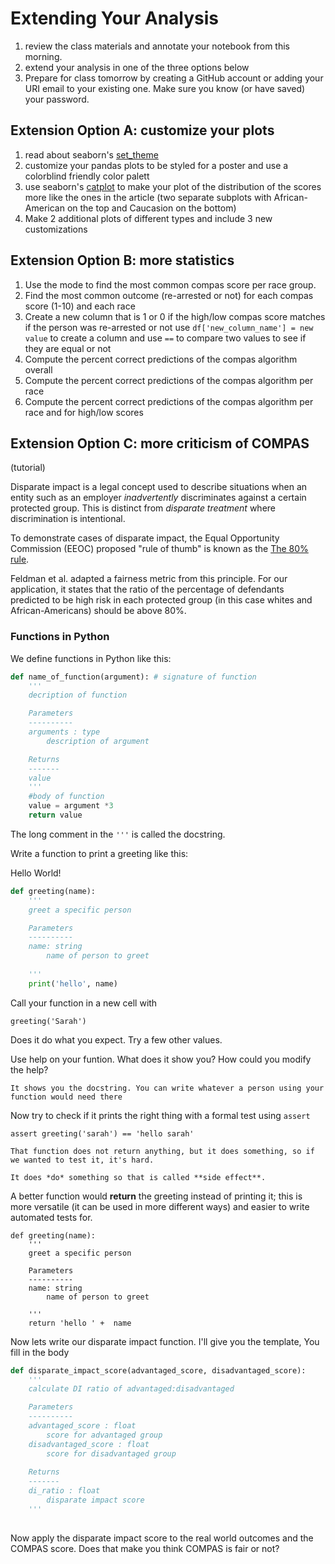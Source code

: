 # Extending Your Analysis

1. review the class materials and annotate your notebook from this morning. 
2. extend your analysis in one of the three options below
3. Prepare for class tomorrow by creating a GitHub account or adding your URI email to your existing one. Make sure you know (or have saved) your password. 

<!-- ``````{tab-set}

```{tab-item} Experiment with plots -->

## Extension Option A: customize your plots

1. read about seaborn's [set_theme](https://seaborn.pydata.org/generated/seaborn.set_theme.html)
2. customize your pandas plots to be styled for a poster and use a colorblind friendly color palett
3. use seaborn's [catplot](https://seaborn.pydata.org/generated/seaborn.catplot.html) to make your plot of the distribution of the scores more like the ones in the article (two separate subplots with African-American on the top and Caucasion on the bottom)
4. Make 2 additional plots of different types and include 3 new customizations
<!-- ```

```{tab-item} Practice with Statistics -->
## Extension Option B: more statistics 


1. Use the mode to find the most common compas score per race group. 
1. Find the most common outcome (re-arrested or not) for each compas score (1-10) and each race
1. Create a new column that is 1 or 0 if the high/low compas score matches if the person was re-arrested or not use `df['new_column_name'] = new value` to create a column and use `==` to compare two values to see if they are equal or not
1. Compute the percent correct predictions of the compas algorithm overall
1. Compute the percent correct predictions of the compas algorithm per race
1. Compute the percent correct predictions of the compas algorithm per race and for high/low scores


<!-- 
```

````{tab-item} Tutorial on functions -->
## Extension Option C: more criticism of COMPAS 
(tutorial)

Disparate impact is a legal concept used to describe situations when an entity such as an employer *inadvertently* discriminates against a certain protected group. This is distinct from *disparate treatment* where discrimination is intentional.

To demonstrate cases of disparate impact, the Equal Opportunity Commission (EEOC) proposed "rule of thumb" is known as the [The 80% rule](https://en.wikipedia.org/wiki/Disparate_impact#The_80.25_rule).

Feldman et al. adapted a fairness metric from this  principle. For our application, it states that the ratio of the percentage of defendants predicted to be high risk in each protected group (in this case whites and African-Americans) should be above 80%.


### Functions in Python

We define functions in Python like this: 
```Python
def name_of_function(argument): # signature of function
    '''
    decription of function 

    Parameters
    ----------
    arguments : type
        description of argument

    Returns
    -------
    value
    '''
    #body of function
    value = argument *3
    return value
```

The long comment in the `'''` is called the docstring. 

Write a function to print a greeting like this: 


Hello World! 

```Python
def greeting(name):
    '''
    greet a specific person

    Parameters
    ----------
    name: string
        name of person to greet
    
    '''
    print('hello', name)
```

Call your function in  a new cell with 
```
greeting('Sarah')
```

Does it do what you expect. Try a few other values.

Use help on your funtion.  What does it show you?  How could you modify the help? 

```{dropdown}
It shows you the docstring. You can write whatever a person using your function would need there
```

Now try to check if it prints the right thing with a formal test using `assert`

```
assert greeting('sarah') == 'hello sarah'
```

```{dropdown} why did it break? 
That function does not return anything, but it does something, so if we wanted to test it, it's hard. 

It does *do* something so that is called **side effect**. 
```
<!-- ````

`````` -->

A better function would **return** the greeting instead of printing it; this is more versatile (it can be used in more different ways) and easier to write automated tests for. 

```
def greeting(name):
    '''
    greet a specific person

    Parameters
    ----------
    name: string
        name of person to greet
    
    '''
    return 'hello ' +  name
```


Now lets write our disparate impact function. 
I'll give you the template, You fill in the body

```Python
def disparate_impact_score(advantaged_score, disadvantaged_score):
    '''
    calculate DI ratio of advantaged:disadvantaged

    Parameters
    ----------
    advantaged_score : float
        score for advantaged group
    disadvantaged_score : float
        score for disadvantaged group
    
    Returns
    -------
    di_ratio : float
        disparate impact score
    '''
     
```

Now apply the disparate impact score to the real world outcomes and the COMPAS score.  Does that make you think COMPAS is fair or not? 